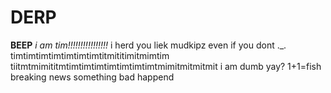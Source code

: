 # DERP
**BEEP**
*i am tim!!!!!!!!!!!!!!!!*
i herd you liek mudkipz
even if you dont
._.
timtimtimtimtimtimtimtitmititimitmimtim
tiitmtmimititmtimtimtimtimtimtimtimtmimitmitmitmit
i am dumb yay? 1+1=fish
breaking news something bad happend
